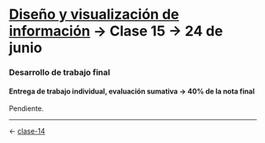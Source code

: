 # [Diseño y visualización de información](https://github.com/profesorfaco/aud5v027-2025) → Clase 15 → 24 de junio

### Desarrollo de trabajo final

#### Entrega de trabajo individual, evaluación sumativa → 40% de la nota final

Pendiente.
_ _ _ _ 

← [clase-14](https://github.com/profesorfaco/aud5v027-2025/blob/main/clase-14/README.md)
